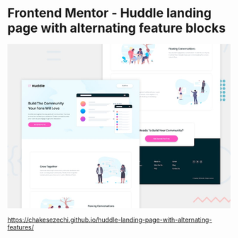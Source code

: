 # Frontend Mentor - Huddle landing page with alternating feature blocks

![Design preview for the Huddle landing page with alternating feature blocks coding challenge](./design/desktop-preview.jpg)

https://chakesezechi.github.io/huddle-landing-page-with-alternating-features/
